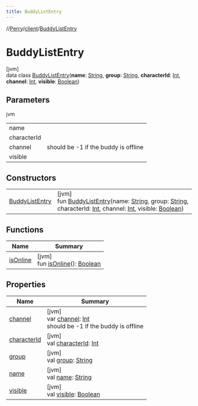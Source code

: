 ```yaml
---
title: BuddyListEntry
---
```

//[Perry](../../../index.html)/[client](../index.html)/[BuddyListEntry](index.html)



# BuddyListEntry



[jvm]\
data class [BuddyListEntry](index.html)(**name**: [String](https://kotlinlang.org/api/latest/jvm/stdlib/kotlin/-string/index.html), **group**: [String](https://kotlinlang.org/api/latest/jvm/stdlib/kotlin/-string/index.html), **characterId**: [Int](https://kotlinlang.org/api/latest/jvm/stdlib/kotlin/-int/index.html), **channel**: [Int](https://kotlinlang.org/api/latest/jvm/stdlib/kotlin/-int/index.html), **visible**: [Boolean](https://kotlinlang.org/api/latest/jvm/stdlib/kotlin/-boolean/index.html))



## Parameters


jvm

| | |
|---|---|
| name |  |
| characterId |  |
| channel | should be -1 if the buddy is offline |
| visible |  |



## Constructors


| | |
|---|---|
| [BuddyListEntry](-buddy-list-entry.html) | [jvm]<br>fun [BuddyListEntry](-buddy-list-entry.html)(name: [String](https://kotlinlang.org/api/latest/jvm/stdlib/kotlin/-string/index.html), group: [String](https://kotlinlang.org/api/latest/jvm/stdlib/kotlin/-string/index.html), characterId: [Int](https://kotlinlang.org/api/latest/jvm/stdlib/kotlin/-int/index.html), channel: [Int](https://kotlinlang.org/api/latest/jvm/stdlib/kotlin/-int/index.html), visible: [Boolean](https://kotlinlang.org/api/latest/jvm/stdlib/kotlin/-boolean/index.html)) |


## Functions


| Name | Summary |
|---|---|
| [isOnline](is-online.html) | [jvm]<br>fun [isOnline](is-online.html)(): [Boolean](https://kotlinlang.org/api/latest/jvm/stdlib/kotlin/-boolean/index.html) |


## Properties


| Name | Summary |
|---|---|
| [channel](channel.html) | [jvm]<br>var [channel](channel.html): [Int](https://kotlinlang.org/api/latest/jvm/stdlib/kotlin/-int/index.html)<br>should be -1 if the buddy is offline |
| [characterId](character-id.html) | [jvm]<br>val [characterId](character-id.html): [Int](https://kotlinlang.org/api/latest/jvm/stdlib/kotlin/-int/index.html) |
| [group](group.html) | [jvm]<br>val [group](group.html): [String](https://kotlinlang.org/api/latest/jvm/stdlib/kotlin/-string/index.html) |
| [name](name.html) | [jvm]<br>val [name](name.html): [String](https://kotlinlang.org/api/latest/jvm/stdlib/kotlin/-string/index.html) |
| [visible](visible.html) | [jvm]<br>val [visible](visible.html): [Boolean](https://kotlinlang.org/api/latest/jvm/stdlib/kotlin/-boolean/index.html) |

